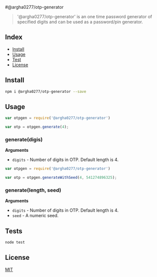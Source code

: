 #@argha0277/otp-generator

> '@argha0277/otp-generator' is an one time password generator of specified digits and can be used as a password/pin generator.



## Index
* [Install](#install)
* [Usage](#usage)
* [Test](#test)
* [License](#license)

## Install

```bash
npm i @argha0277/otp-generator --save
```

## Usage

```js
var otpgen = require('@argha0277/otp-generator')
```

```js
var otp = otpgen.generate(4);

```
### generate(digis)

**Arguments**

* `digits` - Number of digits in OTP. Default length is 4.

```js
var otpgen = require('@argha0277/otp-generator')

var otp = otpgen.generateWithSeed(4, 541274896325);

```
### generate(length, seed)

**Arguments**

* `digits` - Number of digits in OTP. Default length is 4.
* `seed` - A numeric seed.

## Tests

```js
node test
```

## License
[MIT][license-url]

[license-image]: http://img.shields.io/badge/license-MIT-blue.svg?style=flat
[license-url]: LICENSE
[npm-version-img]: https://badge.fury.io/js/%40argha0277%2Fotp-generator.svg
[npm-version-url]: https://badge.fury.io/js/%40argha0277%2Fotp-generator.svg
